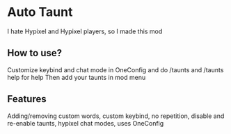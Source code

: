 # Auto Taunt
I hate Hypixel and Hypixel players, so I made this mod

## How to use?

Customize keybind and chat mode in OneConfig and do /taunts and /taunts help for help
Then add your taunts in mod menu

## Features

Adding/removing custom words, custom keybind, no repetition, disable and re-enable taunts, hypixel chat modes, uses OneConfig
